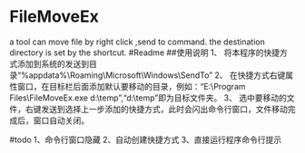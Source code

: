 FileMoveEx
==========

a tool can move file by right click ,send to command. the destination directory is set by the shortcut.
#Readme
##使用说明
1、 将本程序的快捷方式添加到系统的发送到目录“%appdata%\Roaming\Microsoft\Windows\SendTo”
2、 在快捷方式右键属性窗口，在目标栏后面添加默认要移动的目录，例如：“E:\Program Files\FileMoveEx.exe d:\temp”,“d:\temp”即为目标文件夹。
3、 选中要移动的文件，右键发送到选择上一步添加的快捷方式，此时会闪出命令行窗口，文件移动完成后，窗口自动关闭。


#todo
1、命令行窗口隐藏
2、自动创建快捷方式
3、直接运行程序命令行提示
